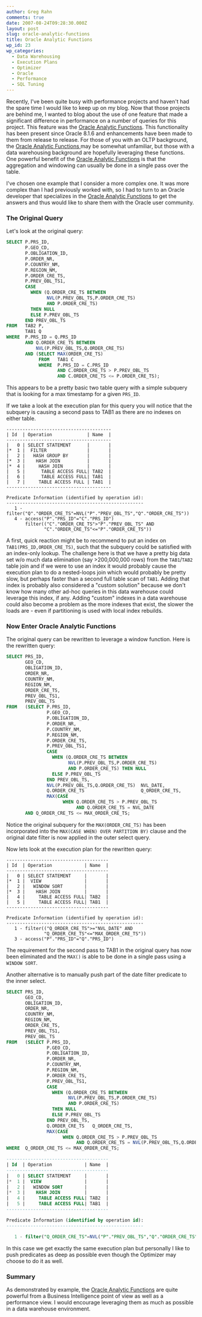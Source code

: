 ```yaml
---
author: Greg Rahn
comments: true
date: 2007-08-24T09:28:30.000Z
layout: post
slug: oracle-analytic-functions
title: Oracle Analytic Functions
wp_id: 23
wp_categories:
  - Data Warehousing
  - Execution Plans
  - Optimizer
  - Oracle
  - Performance
  - SQL Tuning
---
```


Recently, I've been quite busy with performance projects and haven't had the spare time I would like to keep up on my blog.  Now that those projects are behind me, I wanted to blog about the use of one feature that made a significant difference in performance on a number of queries for this project. This feature was the [Oracle Analytic Functions](http://download.oracle.com/docs/cd/B19306_01/server.102/b14200/functions001.htm#SQLRF06174).  This functionality has been present since Oracle 8.1.6 and enhancements have been made to them from release to release.  For those of you with an OLTP background, the [Oracle Analytic Functions ](http://download.oracle.com/docs/cd/B19306_01/server.102/b14200/functions001.htm#SQLRF06174)may be somewhat unfamiliar, but those with a data warehousing background are hopefully leveraging these functions.  One powerful benefit of the [Oracle Analytic Functions](http://download.oracle.com/docs/cd/B19306_01/server.102/b14200/functions001.htm#SQLRF06174) is that the aggregation and windowing can usually be done in a single pass over the table.

I've chosen one example that I consider a more complex one.  It was more complex than I had previously worked with, so I had to turn to an Oracle developer that specializes in the [Oracle Analytic Functions](http://download.oracle.com/docs/cd/B19306_01/server.102/b14200/functions001.htm#SQLRF06174) to get the answers and thus would like to share them with the Oracle user community.

### The Original Query

Let's look at the original query:

``` sql
SELECT P.PRS_ID,
       P.GEO_CD,
       P.OBLIGATION_ID,
       P.ORDER_NR,
       P.COUNTRY_NM,
       P.REGION_NM,
       P.ORDER_CRE_TS,
       P.PREV_OBL_TS1,
       CASE
         WHEN (Q.ORDER_CRE_TS BETWEEN
               NVL(P.PREV_OBL_TS,P.ORDER_CRE_TS)
               AND P.ORDER_CRE_TS)
         THEN NULL
         ELSE P.PREV_OBL_TS
       END PREV_OBL_TS
FROM   TAB2 P,
       TAB1 Q
WHERE  P.PRS_ID = Q.PRS_ID
       AND Q.ORDER_CRE_TS BETWEEN
           NVL(P.PREV_OBL_TS,Q.ORDER_CRE_TS)
       AND (SELECT MAX(ORDER_CRE_TS)
            FROM   TAB1 C
            WHERE  P.PRS_ID = C.PRS_ID
                   AND C.ORDER_CRE_TS > P.PREV_OBL_TS
                   AND C.ORDER_CRE_TS <= P.ORDER_CRE_TS);
```

This appears to be a pretty basic two table query with a simple subquery that is looking for a max timestamp for a given `PRS_ID`.

If we take a look at the execution plan for this query you will notice that the subquery is causing a second pass to TAB1 as there are no indexes on either table.

```
---------------------------------------
| Id  | Operation             | Name  |
---------------------------------------
|   0 | SELECT STATEMENT      |       |
|*  1 |  FILTER               |       |
|   2 |   HASH GROUP BY       |       |
|*  3 |    HASH JOIN          |       |
|*  4 |     HASH JOIN         |       |
|   5 |      TABLE ACCESS FULL| TAB2  |
|   6 |      TABLE ACCESS FULL| TAB1  |
|   7 |     TABLE ACCESS FULL | TAB1  |
---------------------------------------

Predicate Information (identified by operation id):
---------------------------------------------------
   1 - filter("Q"."ORDER_CRE_TS"=NVL("P"."PREV_OBL_TS","Q"."ORDER_CRE_TS"))
   4 - access("P"."PRS_ID"="C"."PRS_ID")
       filter(("C"."ORDER_CRE_TS">"P"."PREV_OBL_TS" AND
              "C"."ORDER_CRE_TS"<="P"."ORDER_CRE_TS"))
```

A first, quick reaction might be to recommend to put an index on `TAB1(PRS_ID,ORDER_CRE_TS)`, such that the subquery could be satisfied with an index-only lookup.  The challenge here is that we have a pretty big data set w/o much data elimination (say >200,000,000 rows) from the `TAB1`/`TAB2` table join and if we were to use an index it would probably cause the execution plan to do a nested-loops join which would probably be pretty slow, but perhaps faster than a second full table scan of `TAB1`.  Adding that index is probably also considered a "custom solution" because we don't know how many other ad-hoc queries in this data warehouse could leverage this index, if any.  Adding "custom" indexes in a data warehouse could also become a problem as the more indexes that exist, the slower the loads are - even if partitioning is used with local index rebuilds.

### Now Enter Oracle Analytic Functions

The original query can be rewritten to leverage a window function.  Here is the rewritten query:

``` sql
SELECT PRS_ID,
       GEO_CD,
       OBLIGATION_ID,
       ORDER_NR,
       COUNTRY_NM,
       REGION_NM,
       ORDER_CRE_TS,
       PREV_OBL_TS1,
       PREV_OBL_TS
FROM   (SELECT P.PRS_ID,
               P.GEO_CD,
               P.OBLIGATION_ID,
               P.ORDER_NR,
               P.COUNTRY_NM,
               P.REGION_NM,
               P.ORDER_CRE_TS,
               P.PREV_OBL_TS1,
               CASE
                 WHEN (Q.ORDER_CRE_TS BETWEEN
                       NVL(P.PREV_OBL_TS,P.ORDER_CRE_TS)
                       AND P.ORDER_CRE_TS) THEN NULL
                 ELSE P.PREV_OBL_TS
               END PREV_OBL_TS,
               NVL(P.PREV_OBL_TS,Q.ORDER_CRE_TS)  NVL_DATE,
               Q.ORDER_CRE_TS                     Q_ORDER_CRE_TS,
               MAX(CASE
                     WHEN Q.ORDER_CRE_TS > P.PREV_OBL_TS
                          AND Q.ORDER_CRE_TS = NVL_DATE
       AND Q_ORDER_CRE_TS <= MAX_ORDER_CRE_TS;
```

Notice the original subquery for the `MAX(ORDER_CRE_TS)` has been incorporated into the `MAX(CASE WHEN) OVER PARTITION BY)` clause and the original date filter is now applied in the outer select query.

Now lets look at the execution plan for the rewritten query:

```
--------------------------------------
| Id  | Operation            | Name  |
--------------------------------------
|   0 | SELECT STATEMENT     |       |
|*  1 |  VIEW                |       |
|   2 |   WINDOW SORT        |       |
|*  3 |    HASH JOIN         |       |
|   4 |     TABLE ACCESS FULL| TAB2  |
|   5 |     TABLE ACCESS FULL| TAB1  |
--------------------------------------

Predicate Information (identified by operation id):
---------------------------------------------------
   1 - filter(("Q_ORDER_CRE_TS">="NVL_DATE" AND
              "Q_ORDER_CRE_TS"<="MAX_ORDER_CRE_TS"))
   3 - access("P"."PRS_ID"="Q"."PRS_ID")
```

The requirement for the second pass to TAB1 in the original query has now been eliminated and the `MAX()` is able to be done in a single pass using a `WINDOW SORT`.

Another alternative is to manually push part of the date filter predicate to the inner select.

``` sql
SELECT PRS_ID,
       GEO_CD,
       OBLIGATION_ID,
       ORDER_NR,
       COUNTRY_NM,
       REGION_NM,
       ORDER_CRE_TS,
       PREV_OBL_TS1,
       PREV_OBL_TS
FROM   (SELECT P.PRS_ID,
               P.GEO_CD,
               P.OBLIGATION_ID,
               P.ORDER_NR,
               P.COUNTRY_NM,
               P.REGION_NM,
               P.ORDER_CRE_TS,
               P.PREV_OBL_TS1,
               CASE
                 WHEN (Q.ORDER_CRE_TS BETWEEN
                       NVL(P.PREV_OBL_TS,P.ORDER_CRE_TS)
                       AND P.ORDER_CRE_TS)
                 THEN NULL
                 ELSE P.PREV_OBL_TS
               END PREV_OBL_TS,
               Q.ORDER_CRE_TS   Q_ORDER_CRE_TS,
               MAX(CASE
                     WHEN Q.ORDER_CRE_TS > P.PREV_OBL_TS
                          AND Q.ORDER_CRE_TS = NVL(P.PREV_OBL_TS,Q.ORDER_CRE_TS))
WHERE  Q_ORDER_CRE_TS <= MAX_ORDER_CRE_TS;

--------------------------------------
| Id  | Operation            | Name  |
--------------------------------------
|   0 | SELECT STATEMENT     |       |
|*  1 |  VIEW                |       |
|   2 |   WINDOW SORT        |       |
|*  3 |    HASH JOIN         |       |
|   4 |     TABLE ACCESS FULL| TAB2  |
|   5 |     TABLE ACCESS FULL| TAB1  |
--------------------------------------

Predicate Information (identified by operation id):
---------------------------------------------------

   1 - filter("Q_ORDER_CRE_TS"=NVL("P"."PREV_OBL_TS","Q"."ORDER_CRE_TS"))
```

In this case we get exactly the same execution plan but personally I like to push predicates as deep as possible even though the Optimizer may choose to do it as well.

### Summary

As demonstrated by example, the [Oracle Analytic Functions](http://download.oracle.com/docs/cd/B19306_01/server.102/b14200/functions001.htm#SQLRF06174) are quite powerful from a Business Intelligence point of view as well as a performance view.  I would encourage leveraging them as much as possible in a data warehouse environment.
